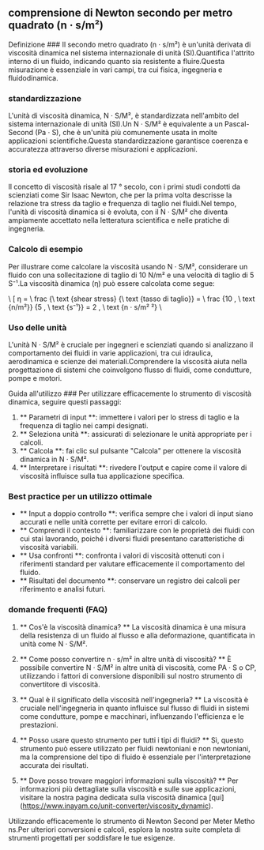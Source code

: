 ## comprensione di Newton secondo per metro quadrato (n · s/m²)

Definizione ###
Il secondo metro quadrato (n · s/m²) è un'unità derivata di viscosità dinamica nel sistema internazionale di unità (SI).Quantifica l'attrito interno di un fluido, indicando quanto sia resistente a fluire.Questa misurazione è essenziale in vari campi, tra cui fisica, ingegneria e fluidodinamica.

### standardizzazione
L'unità di viscosità dinamica, N · S/M², è standardizzata nell'ambito del sistema internazionale di unità (SI).Un N · S/M² è equivalente a un Pascal-Second (Pa · S), che è un'unità più comunemente usata in molte applicazioni scientifiche.Questa standardizzazione garantisce coerenza e accuratezza attraverso diverse misurazioni e applicazioni.

### storia ed evoluzione
Il concetto di viscosità risale al 17 ° secolo, con i primi studi condotti da scienziati come Sir Isaac Newton, che per la prima volta descrisse la relazione tra stress da taglio e frequenza di taglio nei fluidi.Nel tempo, l'unità di viscosità dinamica si è evoluta, con il N · S/M² che diventa ampiamente accettato nella letteratura scientifica e nelle pratiche di ingegneria.

### Calcolo di esempio
Per illustrare come calcolare la viscosità usando N · S/M², considerare un fluido con una sollecitazione di taglio di 10 N/m² e una velocità di taglio di 5 S⁻¹.La viscosità dinamica (η) può essere calcolata come segue:

\ [
η = \ frac {\ text {shear stress} {\ text {tasso di taglio}} = \ frac {10 \, \ text {n/m²}} {5 \, \ text {s⁻¹}} = 2 \, \ text {n · s/m² ²}
\

### Uso delle unità
L'unità N · S/M² è cruciale per ingegneri e scienziati quando si analizzano il comportamento dei fluidi in varie applicazioni, tra cui idraulica, aerodinamica e scienze dei materiali.Comprendere la viscosità aiuta nella progettazione di sistemi che coinvolgono flusso di fluidi, come condutture, pompe e motori.

Guida all'utilizzo ###
Per utilizzare efficacemente lo strumento di viscosità dinamica, seguire questi passaggi:

1. ** Parametri di input **: immettere i valori per lo stress di taglio e la frequenza di taglio nei campi designati.
2. ** Seleziona unità **: assicurati di selezionare le unità appropriate per i calcoli.
3. ** Calcola **: fai clic sul pulsante "Calcola" per ottenere la viscosità dinamica in N · S/M².
4. ** Interpretare i risultati **: rivedere l'output e capire come il valore di viscosità influisce sulla tua applicazione specifica.

### Best practice per un utilizzo ottimale
- ** Input a doppio controllo **: verifica sempre che i valori di input siano accurati e nelle unità corrette per evitare errori di calcolo.
- ** Comprendi il contesto **: familiarizzare con le proprietà dei fluidi con cui stai lavorando, poiché i diversi fluidi presentano caratteristiche di viscosità variabili.
- ** Usa confronti **: confronta i valori di viscosità ottenuti con i riferimenti standard per valutare efficacemente il comportamento del fluido.
- ** Risultati del documento **: conservare un registro dei calcoli per riferimento e analisi futuri.

### domande frequenti (FAQ)

1. ** Cos'è la viscosità dinamica? **
La viscosità dinamica è una misura della resistenza di un fluido al flusso e alla deformazione, quantificata in unità come N · S/M².

2. ** Come posso convertire n · s/m² in altre unità di viscosità? **
È possibile convertire N · S/M² in altre unità di viscosità, come PA · S o CP, utilizzando i fattori di conversione disponibili sul nostro strumento di convertitore di viscosità.

3. ** Qual è il significato della viscosità nell'ingegneria? **
La viscosità è cruciale nell'ingegneria in quanto influisce sul flusso di fluidi in sistemi come condutture, pompe e macchinari, influenzando l'efficienza e le prestazioni.

4. ** Posso usare questo strumento per tutti i tipi di fluidi? **
Sì, questo strumento può essere utilizzato per fluidi newtoniani e non newtoniani, ma la comprensione del tipo di fluido è essenziale per l'interpretazione accurata dei risultati.

5. ** Dove posso trovare maggiori informazioni sulla viscosità? **
Per informazioni più dettagliate sulla viscosità e sulle sue applicazioni, visitare la nostra pagina dedicata sulla viscosità dinamica [qui] (https://www.inayam.co/unit-converter/viscosity_dynamic).

Utilizzando efficacemente lo strumento di Newton Second per Meter Metho ns.Per ulteriori conversioni e calcoli, esplora la nostra suite completa di strumenti progettati per soddisfare le tue esigenze.